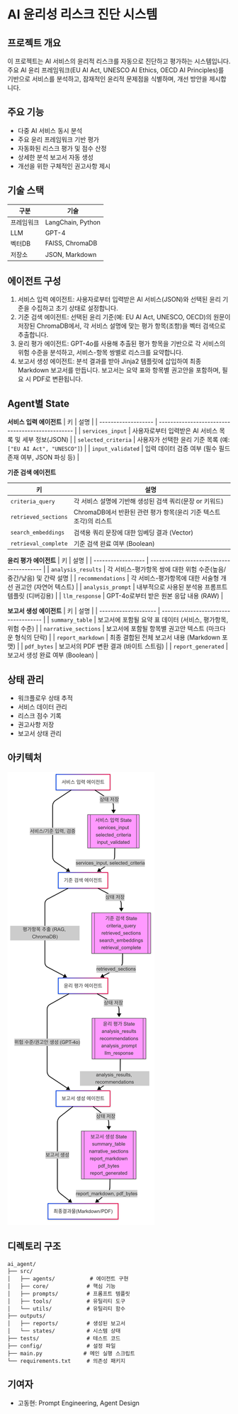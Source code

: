# AI 윤리성 리스크 진단 시스템

## 프로젝트 개요
이 프로젝트는 AI 서비스의 윤리적 리스크를 자동으로 진단하고 평가하는 시스템입니다. 주요 AI 윤리 프레임워크(EU AI Act, UNESCO AI Ethics, OECD AI Principles)를 기반으로 서비스를 분석하고, 잠재적인 윤리적 문제점을 식별하며, 개선 방안을 제시합니다.

## 주요 기능
- 다중 AI 서비스 동시 분석
- 주요 윤리 프레임워크 기반 평가
- 자동화된 리스크 평가 및 점수 산정
- 상세한 분석 보고서 자동 생성
- 개선을 위한 구체적인 권고사항 제시

## 기술 스택
| 구분 | 기술 |
|------|------|
| 프레임워크 | LangChain, Python |
| LLM | GPT-4 |
| 벡터DB | FAISS, ChromaDB |
| 저장소 | JSON, Markdown |

## 에이전트 구성
1. 서비스 입력 에이전트: 사용자로부터 입력받은 AI 서비스(JSON)와 선택된 윤리 기준을 수집하고 초기 상태로 설정합니다.
2. 기준 검색 에이전트: 선택된 윤리 기준(예: EU AI Act, UNESCO, OECD)의 원문이 저장된 ChromaDB에서, 각 서비스 설명에 맞는 평가 항목(조항)을 벡터 검색으로 추출합니다.
3. 윤리 평가 에이전트: GPT-4o를 사용해 추출된 평가 항목을 기반으로 각 서비스의 위험 수준을 분석하고, 서비스-항목 쌍별로 리스크를 요약합니다.
4. 보고서 생성 에이전트: 분석 결과를 받아 Jinja2 템플릿에 삽입하여 최종 Markdown 보고서를 만듭니다. 보고서는 요약 표와 항목별 권고안을 포함하며, 필요 시 PDF로 변환됩니다.

## Agent별 State
**서비스 입력 에이전트**
| 키                   | 설명                                               |
| ------------------- | ------------------------------------------------ |
| `services_input`    | 사용자로부터 입력받은 AI 서비스 목록 및 세부 정보(JSON)              |
| `selected_criteria` | 사용자가 선택한 윤리 기준 목록 (예: `["EU AI Act", "UNESCO"]`) |
| `input_validated`   | 입력 데이터 검증 여부 (필수 필드 존재 여부, JSON 파싱 등)            |

**기준 검색 에이전트**

| 키                    | 설명                                         |
| -------------------- | ------------------------------------------ |
| `criteria_query`     | 각 서비스 설명에 기반해 생성된 검색 쿼리(문장 or 키워드)         |
| `retrieved_sections` | ChromaDB에서 반환된 관련 평가 항목(윤리 기준 텍스트 조각)의 리스트 |
| `search_embeddings`  | 검색용 쿼리 문장에 대한 임베딩 결과 (Vector)              |
| `retrieval_complete` | 기준 검색 완료 여부 (Boolean)                      |

**윤리 평가 에이전트**
| 키                  | 설명                                       |
| ------------------ | ---------------------------------------- |
| `analysis_results` | 각 서비스-평가항목 쌍에 대한 위험 수준(높음/중간/낮음) 및 간략 설명 |
| `recommendations`  | 각 서비스-평가항목에 대한 서술형 개선 권고안 (자연어 텍스트)      |
| `analysis_prompt`  | 내부적으로 사용된 분석용 프롬프트 템플릿 (디버깅용)            |
| `llm_response`     | GPT-4o로부터 받은 원본 응답 내용 (RAW)              |

**보고서 생성 에이전트**
| 키                    | 설명                                   |
| -------------------- | ------------------------------------ |
| `summary_table`      | 보고서에 포함될 요약 표 데이터 (서비스, 평가항목, 위험 수준) |
| `narrative_sections` | 보고서에 포함될 항목별 권고안 텍스트 (마크다운 형식의 단락)   |
| `report_markdown`    | 최종 결합된 전체 보고서 내용 (Markdown 포맷)       |
| `pdf_bytes`          | 보고서의 PDF 변환 결과 (바이트 스트림)             |
| `report_generated`   | 보고서 생성 완료 여부 (Boolean)               |



## 상태 관리
- 워크플로우 상태 추적
- 서비스 데이터 관리
- 리스크 점수 기록
- 권고사항 저장
- 보고서 상태 관리

## 아키텍처

![AI 윤리성 리스크 진단 시스템 아키텍처](agent_diagram.png)

## 디렉토리 구조
```
ai_agent/
├── src/
│   ├── agents/           # 에이전트 구현
│   ├── core/            # 핵심 기능
│   ├── prompts/         # 프롬프트 템플릿
│   ├── tools/           # 유틸리티 도구
│   └── utils/           # 유틸리티 함수
├── outputs/
│   ├── reports/         # 생성된 보고서
│   └── states/          # 시스템 상태
├── tests/               # 테스트 코드
├── config/              # 설정 파일
├── main.py             # 메인 실행 스크립트
└── requirements.txt     # 의존성 패키지
```

## 기여자
- 고동현: Prompt Engineering, Agent Design